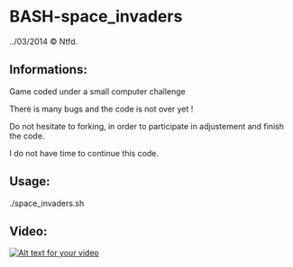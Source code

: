 BASH-space_invaders
===================
../03/2014  © Ntfd.


Informations:
-------------------
Game coded under a small computer challenge

There is many bugs and the code is not over yet !

Do not hesitate to forking, in order to participate in adjustement and finish the code.

I do not have time to continue this code.



Usage:
-------------------
./space_invaders.sh



Video:
-------------------
[![Alt text for your video](http://pix.toile-libre.org/upload/original/1403790334.png)](https://asciinema.org/a/8377)
